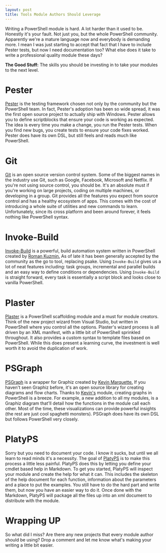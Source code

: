 ```yaml
---
layout: post
title: Tools Module Authors Should Leverage
---
```


Writing a PowerShell module is hard.
A lot harder than it used to be.
Honestly it's your fault.
Not just you, but the whole PowerShell community.
Apparently we're a mature language now and everybody is demanding more.
I mean I was just starting to accept that fact that I have to include Pester tests, but now I need documentation too?
What else does it take to write a professional quality module these days?

**The Good Stuff:**
The skills you should be investing in to take your modules to the next level.

<!-- more -->

# Pester

[Pester](https://github.com/pester/Pester) is the testing framework chosen not only by the community but the PowerShell team.
In fact, Pester's adoption has been so wide spread, it was the first open source project to actually ship with Windows.
Pester allows you to define scriptblocks that ensure your code is working as expected.
The idea is every time you make a change, you run the Pester tests.
When you find new bugs, you create tests to ensure your code fixes worked.
Pester does have its own DSL, but still feels and reads much like PowerShell.
# Git

[Git](https://github.com/) is an open source version control system.
Some of the biggest names in the industry use Git, such as Google, Facebook, Microsoft and Netflix.
If you're not using source control, you should be.
It's an absolute must if you're working on large projects, coding on multiple machines, or developing in a group.
Git provides all the features you expect from source control and has a healthy ecosystem of apps.
This comes with the cost of introducing a whole suite of utilities and new commands to learn.
Unfortunately, since its cross platform and been around forever, it feels nothing like PowerShell syntax.

# Invoke-Build

[Invoke-Build](https://github.com/nightroman/Invoke-Build) is a powerful, build automation system written in PowerShell created by [Roman Kuzmin.](https://github.com/nightroman)
As of late it has been generally accepted by the community as the go to tool, replacing psake.
Using ```Invoke-Build``` gives us a lot of neat features including: task groups,  incremental and parallel builds and an easy way to define conditions or dependencies.
Using ```Invoke-Build``` is straight forward, every task is essentially a script block and looks close to vanilla PowerShell.

# Plaster

[Plaster](https://github.com/powershell/plaster) is a PowerShell scaffolding module and a must for module creators.
Think of the new project wizard from Visual Studio, but written in PowerShell where you control all the options.
Plaster's wizard process is all driven by an XML manifest, with a little bit of PowerShell sprinkled throughout.
It also provides a custom syntax to template files based on PowerShell.
While this does present a learning curve, the investment is well worth it to avoid the duplication of work.

# PSGraph

[PSGraph](https://github.com/KevinMarquette/PSGraph) is a wrapper for Graphiz created by [Kevin Marquette.](https://kevinmarquette.github.io/)
If you haven't seen Graphiz before, it's an open source library for creating diagrams and flow charts.
Thanks to [Kevin's](https://twitter.com/kevinmarquette) module, creating graphs in PowerShell is a breeze.
For example, a new addition to all my modules, is a Graphiz diagram that'll detail how the functions in the module call each other.
Most of the time, these visualizations can provide powerful insights (the rest are just cool spaghetti monsters).
PSGraph does have its own DSL but follows PowerShell very closely.

# PlatyPS

Sorry but you need to document your code.
I know it sucks, but until we all learn to read minds it's a necessity.
The goal of [PlatyPS](https://github.com/PowerShell/platyPS) is to make this process a little less painful.
PlatyPS does this by letting you define your cmdlet based help in Markdown.
To get you started, PlatyPS will inspect your module and create the help for what it can.
This includes the skeleton of the help document for each function, information about the parameters and a place to put the examples.
You still have to do the hard part and write them, but now you have an easier way to do it.
Once done with the Markdown, PlatyPS will package all the files up into an xml document to distribute with the module.

# Wrapping UP

So what did I miss?
Are there any new projects that every module author should be using?
Drop a comment and let me know what's making your writing a little bit easier.